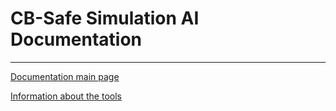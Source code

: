 # CB-Safe Simulation AI Documentation

---

[Documentation main page](./Documentation/Documentation.md)

[Information about the tools](./Tools/Tools.md)


